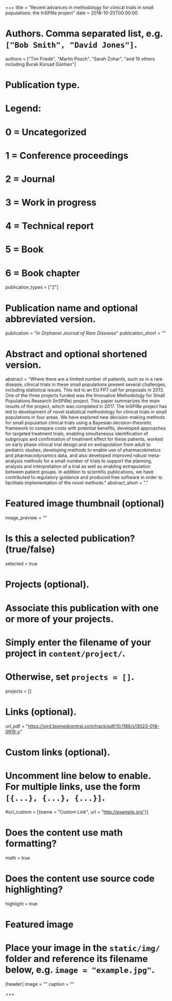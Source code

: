 +++
title = "Recent advances in methodology for clinical trials in small populations: the InSPiRe project"
date = 2018-10-25T00:00:00

# Authors. Comma separated list, e.g. `["Bob Smith", "David Jones"]`.
authors = ["Tim Friede", "Martin Posch", "Sarah Zohar", "and 19 others including Burak Kürsad Günhan"]

# Publication type.
# Legend:
# 0 = Uncategorized
# 1 = Conference proceedings
# 2 = Journal
# 3 = Work in progress
# 4 = Technical report
# 5 = Book
# 6 = Book chapter
publication_types = ["2"]

# Publication name and optional abbreviated version.
publication = "In *Orphanet Journal of Rare Diseases*"
publication_short = ""

# Abstract and optional shortened version.
abstract = "Where there are a limited number of patients, such as in a rare disease, clinical trials in these small populations present several challenges, including statistical issues. This led to an EU FP7 call for proposals in 2013. One of the three projects funded was the Innovative Methodology for Small Populations Research (InSPiRe) project. This paper summarizes the main results of the project, which was completed in 2017. The InSPiRe project has led to development of novel statistical methodology for clinical trials in small populations in four areas. We have explored new decision-making methods for small population clinical trials using a Bayesian decision-theoretic framework to compare costs with potential benefits, developed approaches for targeted treatment trials, enabling simultaneous identification of subgroups and confirmation of treatment effect for these patients, worked on early phase clinical trial design and on extrapolation from adult to pediatric studies, developing methods to enable use of pharmacokinetics and pharmacodynamics data, and also developed improved robust meta-analysis methods for a small number of trials to support the planning, analysis and interpretation of a trial as well as enabling extrapolation between patient groups. In addition to scientific publications, we have contributed to regulatory guidance and produced free software in order to facilitate implementation of the novel methods."
abstract_short = "."

# Featured image thumbnail (optional)
image_preview = ""

# Is this a selected publication? (true/false)
selected = true

# Projects (optional).
#   Associate this publication with one or more of your projects.
#   Simply enter the filename of your project in `content/project/`.
#   Otherwise, set `projects = []`.
projects = []

# Links (optional).
url_pdf = "https://ojrd.biomedcentral.com/track/pdf/10.1186/s13023-018-0919-y"

# Custom links (optional).
#   Uncomment line below to enable. For multiple links, use the form `[{...}, {...}, {...}]`.
#url_custom = [{name = "Custom Link", url = "http://example.org"}]

# Does the content use math formatting?
math = true

# Does the content use source code highlighting?
highlight = true

# Featured image
# Place your image in the `static/img/` folder and reference its filename below, e.g. `image = "example.jpg"`.
[header]
image = ""
caption = ""

+++

